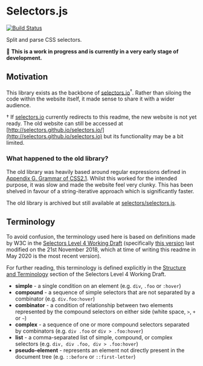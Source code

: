 # Selectors.js

[![Build Status](https://travis-ci.org/selectors/.js.svg?branch=master)](https://travis-ci.org/selectors/.js)

Split and parse CSS selectors.

🚧 **This is a work in progress and is currently in a very early stage of development.**

## Motivation

This library exists as the backbone of [selectors.io](https://selectors.io)<sup>†</sup>. Rather than siloing the code within the website itself, it made sense to share it with a wider audience.

† If [selectors.io](https://selectors.io) currently redirects to this readme, the new website is not yet ready. The old website can still be accessed at [http://selectors.github.io/selectors.io/](http://selectors.github.io/selectors.io) but its functionality may be a bit limited.

### What happened to the old library?

The old library was heavily based around regular expressions defined in [Appendix G. Grammar of CSS2.1](https://www.w3.org/TR/2011/REC-CSS2-20110607/grammar.html#q25.0). Whilst this worked for the intended purpose, it was slow and made the website feel very clunky. This has been shelved in favour of a string-iterative approach which is significantly faster.

The old library is archived but still available at [selectors/selectors.js](https://github.com/selectors/selectors.js).

## Terminology

To avoid confusion, the terminology used here is based on definitions made by W3C in the [Selectors Level 4 Working Draft](https://www.w3.org/TR/selectors) (specifically [this version](https://www.w3.org/TR/2018/WD-selectors-4-20181121/) last modified on the 21st November 2018, which at time of writing this readme in May 2020 is the most recent version).

For further reading, this terminology is defined explicitly in the [Structure and Terminology](https://www.w3.org/TR/selectors-4/#structure) section of the Selectors Level 4 Working Draft.

* **simple** - a single condition on an element (e.g. `div`, `.foo` or `:hover`)
* **compound** - a sequence of simple selectors that are not separated by a combinator (e.g. `div.foo:hover`)
* **combinator** - a condition of relationship between two elements represented by the compound selectors on either side (white space, `>`, `+` or `~`)
* **complex** - a sequence of one or more compound selectors separated by combinators (e.g. `div .foo` or `div > .foo:hover`)
* **list** - a comma-separated list of simple, compound, or complex selectors (e.g. `div, div .foo, div > .foo:hover`)
* **pseudo-element** - represents an element not directly present in the document tree (e.g. `::before` or `::first-letter`)